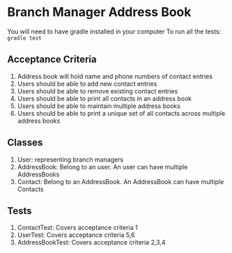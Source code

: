 Branch Manager Address Book
===========================
You will need to have gradle installed in your computer
To run all the tests: `gradle test`

Acceptance Criteria
-------------------

1. Address book will hold name and phone numbers of contact entries
2. Users should be able to add new contact entries
3. Users should be able to remove existing contact entries
4. Users should be able to print all contacts in an address book
5. Users should be able to maintain multiple address books
6. Users should be able to print a unique set of all contacts across multiple address books

Classes
-------
1. User: representing branch managers
2. AddressBook: Belong to an user. An user can have multiple AddressBooks
3. Contact: Belong to an AddressBook. An AddressBook can have multiple Contacts

Tests
-----
1. ContactTest: Covers acceptance criteria 1
2. UserTest: Covers acceptance criteria 5,6
3. AddressBookTest: Covers acceptance criteria 2,3,4